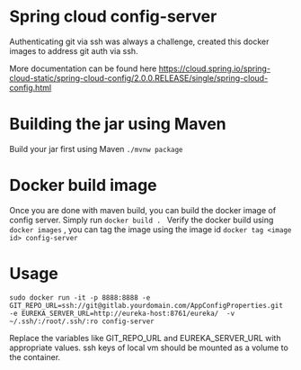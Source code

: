 # Spring cloud config-server
Authenticating git via ssh was always a challenge, created this docker images to address git auth via ssh.

More documentation can be found here https://cloud.spring.io/spring-cloud-static/spring-cloud-config/2.0.0.RELEASE/single/spring-cloud-config.html

# Building the jar using Maven
Build your jar first using  Maven `./mvnw package` 

# Docker build image
Once you are done with maven build, you can build the docker image of config server. Simply run `docker build . ` 
Verify the docker build using `docker images` , you can tag the image using the image id `docker tag <image id> config-server`

# Usage
`sudo docker run -it -p 8888:8888 -e GIT_REPO_URL=ssh://git@gitlab.yourdomain.com/AppConfigProperties.git  -e EUREKA_SERVER_URL=http://eureka-host:8761/eureka/  -v ~/.ssh/:/root/.ssh/:ro config-server`

Replace the variables like GIT_REPO_URL and EUREKA_SERVER_URL with appropriate values. ssh keys of local vm should be mounted as a volume to the container.


